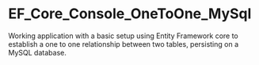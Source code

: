 # EF_Core_Console_OneToOne_MySql
Working application with a basic setup using Entity Framework core to establish a one to one relationship between two tables, persisting on a MySQL database.
